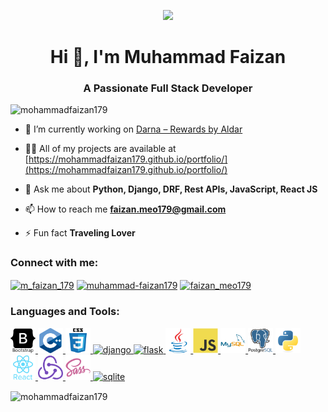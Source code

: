 <p align="center">
  <img src="https://media.istockphoto.com/id/1442975231/photo/coding-programming-and-software-engineer-man-on-computer-screen-monitor-and-database-with.jpg?s=612x612&w=0&k=20&c=1RghtEjir8PaRT2fcaKzxMHjvi_XIr4Qm41_b4C-8Nc=" />
</p>
<h1 align="center">Hi 👋, I'm Muhammad Faizan</h1>
<h3 align="center">A Passionate Full Stack Developer</h3>
<p align="left"> <img src="https://komarev.com/ghpvc/?username=mohammadfaizan179&label=Profile%20views&color=0e75b6&style=flat" alt="mohammadfaizan179" /> </p>

- 🔭 I’m currently working on [Darna – Rewards by Aldar](https://play.google.com/store/apps/details?id=com.aldar.darna&hl=en&gl=US&pli=1)

- 👨‍💻 All of my projects are available at [https://mohammadfaizan179.github.io/portfolio/](https://mohammadfaizan179.github.io/portfolio/)

- 💬 Ask me about **Python, Django, DRF, Rest APIs, JavaScript, React JS**

- 📫 How to reach me **faizan.meo179@gmail.com**

- ⚡ Fun fact **Traveling Lover**

<h3 align="left">Connect with me:</h3>
<p align="left">
<a href="https://twitter.com/m_faizan_179" target="blank"><img align="center" src="https://raw.githubusercontent.com/rahuldkjain/github-profile-readme-generator/master/src/images/icons/Social/twitter.svg" alt="m_faizan_179" height="30" width="40" /></a>
<a href="https://linkedin.com/in/muhammad-faizan179" target="blank"><img align="center" src="https://raw.githubusercontent.com/rahuldkjain/github-profile-readme-generator/master/src/images/icons/Social/linked-in-alt.svg" alt="muhammad-faizan179" height="30" width="40" /></a>
<a href="https://www.hackerrank.com/faizan_meo179" target="blank"><img align="center" src="https://raw.githubusercontent.com/rahuldkjain/github-profile-readme-generator/master/src/images/icons/Social/hackerrank.svg" alt="faizan_meo179" height="30" width="40" /></a>
</p>

<h3 align="left">Languages and Tools:</h3>
<p align="left"> <a href="https://getbootstrap.com" target="_blank" rel="noreferrer"> <img src="https://raw.githubusercontent.com/devicons/devicon/master/icons/bootstrap/bootstrap-plain-wordmark.svg" alt="bootstrap" width="40" height="40"/> </a> <a href="https://www.w3schools.com/cpp/" target="_blank" rel="noreferrer"> <img src="https://raw.githubusercontent.com/devicons/devicon/master/icons/cplusplus/cplusplus-original.svg" alt="cplusplus" width="40" height="40"/> </a> <a href="https://www.w3schools.com/css/" target="_blank" rel="noreferrer"> <img src="https://raw.githubusercontent.com/devicons/devicon/master/icons/css3/css3-original-wordmark.svg" alt="css3" width="40" height="40"/> </a> <a href="https://www.djangoproject.com/" target="_blank" rel="noreferrer"> <img src="https://cdn.worldvectorlogo.com/logos/django.svg" alt="django" width="40" height="40"/> </a> <a href="https://flask.palletsprojects.com/" target="_blank" rel="noreferrer"> <img src="https://www.vectorlogo.zone/logos/pocoo_flask/pocoo_flask-icon.svg" alt="flask" width="40" height="40"/> </a> <a href="https://www.java.com" target="_blank" rel="noreferrer"> <img src="https://raw.githubusercontent.com/devicons/devicon/master/icons/java/java-original.svg" alt="java" width="40" height="40"/> </a> <a href="https://developer.mozilla.org/en-US/docs/Web/JavaScript" target="_blank" rel="noreferrer"> <img src="https://raw.githubusercontent.com/devicons/devicon/master/icons/javascript/javascript-original.svg" alt="javascript" width="40" height="40"/> </a> <a href="https://www.mysql.com/" target="_blank" rel="noreferrer"> <img src="https://raw.githubusercontent.com/devicons/devicon/master/icons/mysql/mysql-original-wordmark.svg" alt="mysql" width="40" height="40"/> </a> <a href="https://www.postgresql.org" target="_blank" rel="noreferrer"> <img src="https://raw.githubusercontent.com/devicons/devicon/master/icons/postgresql/postgresql-original-wordmark.svg" alt="postgresql" width="40" height="40"/> </a> <a href="https://www.python.org" target="_blank" rel="noreferrer"> <img src="https://raw.githubusercontent.com/devicons/devicon/master/icons/python/python-original.svg" alt="python" width="40" height="40"/> </a> <a href="https://reactjs.org/" target="_blank" rel="noreferrer"> <img src="https://raw.githubusercontent.com/devicons/devicon/master/icons/react/react-original-wordmark.svg" alt="react" width="40" height="40"/> </a> <a href="https://redux.js.org" target="_blank" rel="noreferrer"> <img src="https://raw.githubusercontent.com/devicons/devicon/master/icons/redux/redux-original.svg" alt="redux" width="40" height="40"/> </a> <a href="https://sass-lang.com" target="_blank" rel="noreferrer"> <img src="https://raw.githubusercontent.com/devicons/devicon/master/icons/sass/sass-original.svg" alt="sass" width="40" height="40"/> </a> <a href="https://www.sqlite.org/" target="_blank" rel="noreferrer"> <img src="https://www.vectorlogo.zone/logos/sqlite/sqlite-icon.svg" alt="sqlite" width="40" height="40"/> </a> </p>

<p><img align="center" src="https://github-readme-stats.vercel.app/api/top-langs?username=mohammadfaizan179&show_icons=true&locale=en&layout=compact" alt="mohammadfaizan179" /></p>
